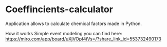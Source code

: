 # Coeffincients-calculator
Application allows to calculate chemical factors made in Python.

How it works
Simple event modeling you can find here:
https://miro.com/app/board/uXjVOpf4iVs=/?share_link_id=553732490173

